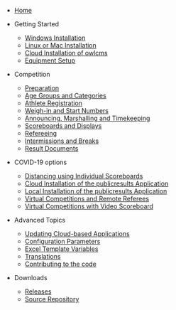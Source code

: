 * [Home](index)
* Getting Started

  *	[Windows Installation](LocalWindowsSetup)
  * [Linux or Mac Installation](LocalLinuxMacSetup)
  *	[Cloud Installation of owlcms](Cloud)
  *	[Equipment Setup](EquipmentSetup)
  
* Competition

  *	[Preparation](Preparation)
  *	[Age Groups and Categories](Categories)
  *	[Athlete Registration](Registration)
  *	[Weigh-in and Start Numbers](WeighIn)
  *	[Announcing, Marshalling and Timekeeping](Announcing)
  *	[Scoreboards and Displays](Displays)
  *	[Refereeing](Refereeing)
  *	[Intermissions and Breaks](Breaks)
  *	[Result Documents](Documents)

* COVID-19 options

  *	[Distancing using Individual Scoreboards](Distancing)
  *	[Cloud Installation of the publicresults Application](Remote)
  *	[Local Installation of the publicresults Application](PublicResults_Local.md)
  *	[Virtual Competitions and Remote Referees](Virtual)
  *	[Virtual Competitions with Video Scoreboard](Video)
* Advanced Topics
  *	[Updating Cloud-based Applications](UpdatingCloudApplications)
  *	[Configuration Parameters](Configuration)
  *	[Excel Template Variables](TemplateVariables)
  *	[Translations](Translation)
  *	[Contributing to the code](Gitpod)
* Downloads

  *	[Releases](https://github.com/jflamy/owlcms4/releases)
  *	[Source Repository](https://github.com/jflamy/owlcms4)

